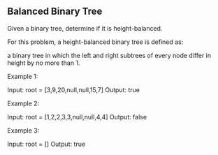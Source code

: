 ## Balanced Binary Tree

Given a binary tree, determine if it is height-balanced.

For this problem, a height-balanced binary tree is defined as:

a binary tree in which the left and right subtrees of every node differ in height by no more than 1.

Example 1:

Input: root = [3,9,20,null,null,15,7]
Output: true

Example 2:

Input: root = [1,2,2,3,3,null,null,4,4]
Output: false

Example 3:

Input: root = []
Output: true